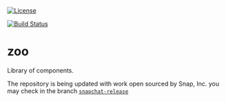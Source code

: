 [![License](https://img.shields.io/badge/license-MIT-blue.svg)](https://opensource.org/licenses/MIT)	

[![Build Status](https://travis-ci.com/thecppzoo/zoo.svg?branch=master)](https://travis-ci.com/thecppzoo/zoo)

# zoo

Library of components.

The repository is being updated with work open sourced by Snap, Inc. you may check in the branch [`snapchat-release`](https://github.com/thecppzoo/zoo/tree/snapchat-release)
